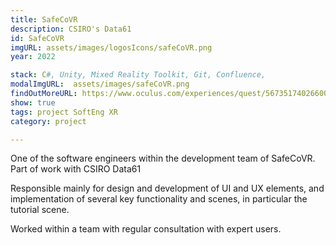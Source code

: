 ```yaml
---
title: SafeCoVR
description: CSIRO's Data61
id: SafeCoVR
imgURL: assets/images/logosIcons/safeCoVR.png 
year: 2022

stack: C#, Unity, Mixed Reality Toolkit, Git, Confluence,
modalImgURL:  assets/images/safeCoVR.png 
findOutMoreURL: https://www.oculus.com/experiences/quest/5673517402660065/?ranking_trace=0_5673517402660065_QUESTSEARCH_eba7bd4a-feaf-4991-a362-dbab562cc097&utm_source=www.google.com&utm_medium=oculusredirect
show: true
tags: project SoftEng XR
category: project

--- 
```

  One of the software engineers within the development team of SafeCoVR. Part of work with CSIRO Data61

  Responsible mainly for design and development of UI and UX elements, and implementation of several key functionality and scenes, in particular the tutorial scene.

  Worked within a team with regular consultation with expert users.



